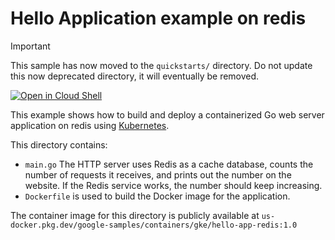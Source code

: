 # Hello Application example on redis

> [!IMPORTANT]  
> This sample has now moved to the `quickstarts/` directory.
> Do not update this now deprecated directory, it will eventually be removed.

[![Open in Cloud Shell](https://gstatic.com/cloudssh/images/open-btn.svg)](https://ssh.cloud.google.com/cloudshell/editor?cloudshell_git_repo=https://github.com/GoogleCloudPlatform/kubernetes-engine-samples&cloudshell_tutorial=README.md&cloudshell_workspace=hello-app-redis)

This example shows how to build and deploy a containerized Go web server
application on redis using [Kubernetes](https://kubernetes.io).

This directory contains:

- `main.go` The HTTP server uses Redis as a cache database, counts the number of requests it receives, and prints out the number on the website. If the Redis service works, the number should keep increasing.
- `Dockerfile` is used to build the Docker image for the application.

The container image for this directory is publicly available at `us-docker.pkg.dev/google-samples/containers/gke/hello-app-redis:1.0`

